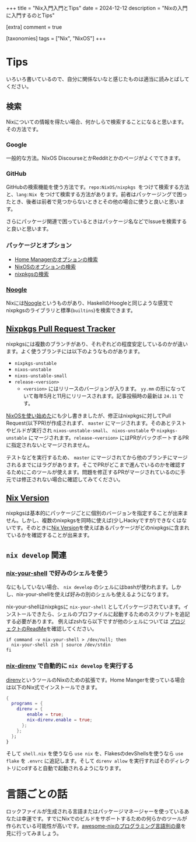 +++
title = "Nix入門入門とTips"
date = 2024-12-12
description = "Nixの入門に入門するのとTips"

[extra]
comment = true

[taxonomies]
tags = ["Nix", "NixOS"]
+++
# Tips

いろいろ書いているので、自分に関係ないなと感じたものは適当に読みとばしてください。

## 検索

Nixについての情報を得たい場合、何かしらで検索することになると思います。その方法です。

### Google

一般的な方法。NixOS DiscourseとかRedditとかのページがよくでてきます。

### GitHub

GitHubの検索機能を使う方法です。`repo:NixOS/nixpkgs `をつけて検索する方法と、`lang:Nix `をつけて検索する方法があります。前者はパッケージングで困ったとき、後者は前者で見つからないときとその他の場合に使うと良いと思います。

さらにパッケージ関連で困っているときはパッケージ名などでIssueを検索すると良いと思います。

### パッケージとオプション

- [Home Managerのオプションの検索](https://home-manager-options.extranix.com/)
- [NixOSのオプションの検索](https://search.nixos.org/options)
- [nixpkgsの検索](https://search.nixos.org/packages)

### [Noogle](https://noogle.dev/)

Nixには[Noogle](https://noogle.dev/)というものがあり、HaskellのHoogleと同じような感覚でnixpkgsのライブラリと標準(`builtins`)を検索できます。

## [Nixpkgs Pull Request Tracker](https://nixpk.gs/pr-tracker.html)

nixpkgsには複数のブランチがあり、それぞれどの程度安定しているのかが違います。よく使うブランチには以下のようなものがあります。

- `nixpkgs-unstable`
- `nixos-unstable`
- `nixos-unstable-small`
- `release-<version>`
    - `<version>` にはリリースのバージョンが入ります。 `yy.mm` の形になっていて毎年5月と11月にリリースされます。記事投稿時の最新は `24.11` です。

[NixOSを使い始めた](/blog/kick-started-with-nixos)にも少し書きましたが、修正はnixpkgsに対してPull Request(以下PR)が作成されまず、 `master` にマージされます。そのあとテストやビルドが実行され `nixos-unstable-small`、 `nixos-unstable` や `nixpkgs-unstable` にマージされます。`release-<version>` にはPRがバックポートするPRに指定されないとマージされません。

テストなどを実行するため、 `master` にマージされてから他のブランチにマージされるまでにはラグがあります。そこでPRがどこまで進んでいるのかを確認するためにこのツールが使えます。問題を修正するPRがマージされているのに手元では修正されない場合に確認してみてください。

## [Nix Version](https://lazamar.co.uk/nix-versions/)

nixpkgsは基本的にパッケージごとに個別のバージョンを指定することが出来ません。しかし、複数のnixpkgsを同時に使えば(少しHackyですが)できなくはないです。そのときに[Nix Version](https://lazamar.co.uk/nix-versions/)を使えばあるパッケージがどのnixpkgsに含まれているかを確認することが出来ます。

## `nix develop` 関連

### [nix-your-shell](https://github.com/mercurytechnologies/nix-your-shell) で好みのシェルを使う

なにもしていない場合、 `nix develop` のシェルにはbashが使われます。しかし、nix-your-shellを使えば好みの別のシェルも使えるようになります。

nix-your-shellはnixpkgsに `nix-your-shell` としてパッケージされています。インストールできたら、シェルのプロファイルに起動するためのスクリプトを追記する必要があります。
例えばzshなら以下ですが他のシェルについては [プロジェクトのReadMe](https://github.com/MercuryTechnologies/nix-your-shell#usage)を確認してください。

```shell
if command -v nix-your-shell > /dev/null; then
  nix-your-shell zsh | source /dev/stdin
fi
```

### [nix-direnv](https://github.com/nix-community/nix-direnv) で自動的に `nix develop` を実行する

[direnv](https://github.com/direnv/direnv)というツールのNixのための拡張です。Home Mangerを使っている場合は以下のNix式でインストールできます。

```nix
{
  programs = {
    direnv = {
        enable = true;
        nix-direnv.enable = true;
      };
    };
  };
}
```

そして `shell.nix` を使うなら `use nix` を、FlakesのdevShellsを使うなら `use flake` を `.envrc` に追記します。そして `direnv allow` を実行すればそのディレクトリにcdすると自動で起動されるようになります。

# 言語ごとの話

ロックファイルが生成される言語またはパッケージマネージャーを使っているあなたは幸運です。すでにNixでのビルドをサポートするための何らかのツールが作られている可能性が高いです。[awesome-nixのプログラミング言語別の章](<https://github.com/nix-community/awesome-nix?tab=readme-ov-file#programming-languages>)を見に行ってみましょう。
